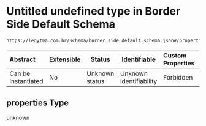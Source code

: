 # Untitled undefined type in Border Side Default Schema

```txt
https://legytma.com.br/schema/border_side_default.schema.json#/properties
```




| Abstract            | Extensible | Status         | Identifiable            | Custom Properties | Additional Properties | Access Restrictions | Defined In                                                                                            |
| :------------------ | ---------- | -------------- | ----------------------- | :---------------- | --------------------- | ------------------- | ----------------------------------------------------------------------------------------------------- |
| Can be instantiated | No         | Unknown status | Unknown identifiability | Forbidden         | Allowed               | none                | [border_side_default.schema.json\*](../schema/border_side_default.schema.json) |

## properties Type

unknown
